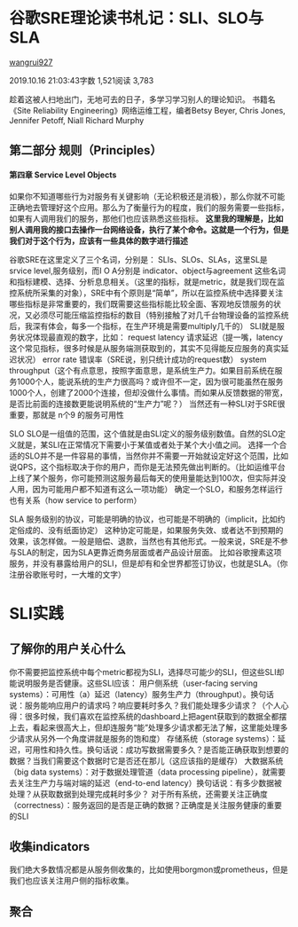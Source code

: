 # 谷歌SRE理论读书札记：SLI、SLO与SLA

[wangrui927](https://www.jianshu.com/u/a417f95b0f53)

2019.10.16 21:03:43字数 1,521阅读 3,783

趁着这被人扫地出门，无地可去的日子，多学习学习别人的理论知识。
书籍名 《Site Reliability Engineering》网络运维工程，编者Betsy Beyer, Chris Jones, Jennifer Petoff, Niall Richard Murphy

## 第二部分 规则（Principles）

#### 第四章 Service Level Objects

如果你不知道哪些行为对服务有关键影响（无论积极还是消极），那么你就不可能正确地去管理好这个应用。那么为了衡量行为的程度，我们的服务需要一些指标，如果有人调用我们的服务，那他们也应该熟悉这些指标。
**这里我的理解是，比如别人调用我的接口去操作一台网络设备，执行了某个命令。这就是一个行为，但是我们对于这个行为，应该有一些具体的数字进行描述**

谷歌SRE在这里定义了三个名词，分别是：
SLIs、SLOs、SLAs，这里SL是 srvice level,服务级别，而I O A分别是 indicator、object与agreement
这些名词和指标建模、选择、分析息息相关。（这里的指标，就是metric，就是我们现在监控系统所采集的对象），SRE中有个原则是“简单”，所以在监控系统中选择要关注哪些指标是非常重要的，我们既需要这些指标能比较全面、客观地反馈服务的状况，又必须尽可能压缩监控指标的数目（特别接触了对几千台物理设备的监控系统后，我深有体会，每多一个指标，在生产环境是需要multiply几千的）
SLI就是服务状况体现最直观的数字，比如：
request latency 请求延迟（提一嘴，latency这个常见指标，很多时候是从服务端测获取到的，其实不见得能反应服务的真实延迟状况）
error rate 错误率（SRE说，别只统计成功的request数）
system throughput（这个有点意思，按照字面意思，是系统生产力。如果目前系统在服务1000个人，能说系统的生产力很高吗？或许但不一定，因为很可能虽然在服务1000个人，创建了2000个连接，但却没做什么事情。而如果从反馈数据的带宽，是否比前面的连接数更能说明系统的“生产力”呢？）
当然还有一种SLI对于SRE很重要，那就是 n个9 的服务可用性

SLO
SLO是一组值的范围，这个值就是由SLI定义的服务级别数值。自然的SLO定义就是，某SLI在正常情况下需要小于某值或者处于某个大小值之间。
选择一个合适的SLO并不是一件容易的事情，当然你并不需要一开始就设定好这个范围，比如说QPS，这个指标取决于你的用户，而你是无法预先做出判断的。（比如运维平台上线了某个服务，你可能预测这服务最后每天的使用量能达到100次，但实际并没人用，因为可能用户都不知道有这么一项功能）
确定一个SLO，和服务怎样运行也有关系（how service to perform）

SLA
服务级别的协议，可能是明确的协议，也可能是不明确的（implicit，比如约定俗成的、没有纸面协定）
这种协定可能是，如果服务失效、或者达不到预期的效果，该怎样做。一般是赔偿、退款，当然也有其他形式。一般来说，SRE是不参与SLA的制定，因为SLA更靠近商务层面或者产品设计层面。
比如谷歌搜素这项服务，并没有暴露给用户的SLI，但是却有和全世界都签订协议，也就是SLA。（你注册谷歌账号时，一大堆的文字）

# SLI实践

## 了解你的用户关心什么

你不需要把监控系统中每个metric都视为SLI，选择尽可能少的SLI，但这些SLI却能说明服务是否健康。这些SLI应该：
用户侧系统（user-facing serving systems）：可用性（a）延迟（latency）服务生产力（throughput）。换句话说：服务能响应用户的请求吗？响应要耗时多久？我们能处理多少请求？（个人心得：很多时候，我们喜欢在监控系统的dashboard上把agent获取到的数据全都摆上去，看起来很高大上，但却连服务“能”处理多少请求都无法了解，这里能处理多少请求从另外一个角度讲就是服务的饱和度）
存储系统（storage systems）：延迟，可用性和持久性。换句话说：成功写数据需要多久？是否能正确获取到想要的数据？当我们需要这个数据时它是否还在那儿（这应该指的是缓存）
大数据系统（big data systems）：对于数据处理管道（data processing pipeline），就需要去关注生产力与端对端的延迟（end-to-end latency）换句话说：有多少数据被处理？从获取数据到处理完成耗时多少？
对于所有系统，还需要关注正确度（correctness）：服务返回的是否是正确的数据？正确度是关注服务健康的重要的SLI

## 收集indicators

我们绝大多数情况都是从服务侧收集的，比如使用borgmon或prometheus，但是我们也应该关注用户侧的指标收集。

## 聚合
